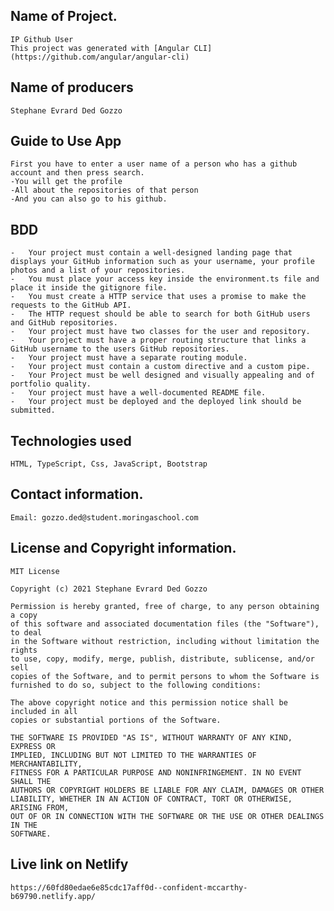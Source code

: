 ##   Name of Project.
    IP Github User
    This project was generated with [Angular CLI](https://github.com/angular/angular-cli)

##  Name of producers
    Stephane Evrard Ded Gozzo

##  Guide to Use App
    First you have to enter a user name of a person who has a github account and then press search.
    -You will get the profile 
    -All about the repositories of that person
    -And you can also go to his github.

##  BDD
    -   Your project must contain a well-designed landing page that displays your GitHub information such as your username, your profile photos and a list of your repositories.
    -   You must place your access key inside the environment.ts file and place it inside the gitignore file.
    -   You must create a HTTP service that uses a promise to make the requests to the GitHub API.
    -   The HTTP request should be able to search for both GitHub users and GitHub repositories.
    -   Your project must have two classes for the user and repository.
    -   Your project must have a proper routing structure that links a GitHub username to the users GitHub repositories.
    -   Your project must have a separate routing module.
    -   Your project must contain a custom directive and a custom pipe.
    -   Your Project must be well designed and visually appealing and of portfolio quality.
    -   Your project must have a well-documented README file.
    -   Your project must be deployed and the deployed link should be submitted.
##  Technologies used
    HTML, TypeScript, Css, JavaScript, Bootstrap 
##  Contact information.
    Email: gozzo.ded@student.moringaschool.com
##  License and Copyright information.
    MIT License

    Copyright (c) 2021 Stephane Evrard Ded Gozzo

    Permission is hereby granted, free of charge, to any person obtaining a copy
    of this software and associated documentation files (the "Software"), to deal
    in the Software without restriction, including without limitation the rights
    to use, copy, modify, merge, publish, distribute, sublicense, and/or sell
    copies of the Software, and to permit persons to whom the Software is
    furnished to do so, subject to the following conditions:

    The above copyright notice and this permission notice shall be included in all
    copies or substantial portions of the Software.

    THE SOFTWARE IS PROVIDED "AS IS", WITHOUT WARRANTY OF ANY KIND, EXPRESS OR
    IMPLIED, INCLUDING BUT NOT LIMITED TO THE WARRANTIES OF MERCHANTABILITY,
    FITNESS FOR A PARTICULAR PURPOSE AND NONINFRINGEMENT. IN NO EVENT SHALL THE
    AUTHORS OR COPYRIGHT HOLDERS BE LIABLE FOR ANY CLAIM, DAMAGES OR OTHER
    LIABILITY, WHETHER IN AN ACTION OF CONTRACT, TORT OR OTHERWISE, ARISING FROM,
    OUT OF OR IN CONNECTION WITH THE SOFTWARE OR THE USE OR OTHER DEALINGS IN THE
    SOFTWARE.

##  Live link on Netlify
    https://60fd80edae6e85cdc17aff0d--confident-mccarthy-b69790.netlify.app/